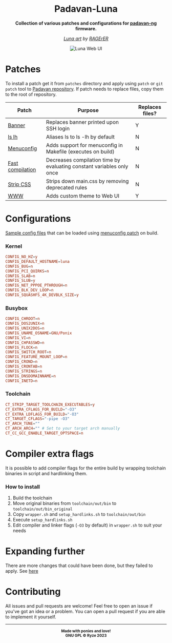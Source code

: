 <div align="center">

# Padavan-Luna

**Collection of various patches and configurations for [padavan-ng](https://gitlab.com/hadzhioglu/padavan-ng) firmware.**

*[Luna art](https://www.deviantart.com/ragerer/art/Princess-Luna-Smiling-Winky-Face-467319378) by [RAGErER](https://www.deviantart.com/ragerer)*

![Luna Web UI](media/luna_webui.gif)

</div>

# Patches
To install a patch get it from `patches` directory and apply using `patch` or `git patch` tool to [Padavan repository](https://gitlab.com/hadzhioglu/padavan-ng). If patch needs to replace files, copy them to the root of repository.

| Patch                                              | Purpose                                                               | Replaces files? |
|----------------------------------------------------|-----------------------------------------------------------------------|-----------------|
| [Banner](patches/banner.patch)                     | Replaces banner printed upon SSH login                                | Y               |
| [ls lh](patches/ls_lh.patch)                       | Aliases ls to ls -lh by default                                       | N               |
| [Menuconfig](patches/menuconfig.patch)             | Adds support for menuconfig in Makefile (executes on build)           | N               |
| [Fast compilation](patches/fast_compilation.patch) | Decreases compilation time by evaluating constant variables only once | N               |
| [Strip CSS](patches/strip_css.patch)               | Strips down main.css by removing deprecated rules                     | N               |
| [WWW](patches/www.patch)                           | Adds custom theme to Web UI                                           | Y               |

# Configurations
[Sample config files](configs) that can be loaded using [menuconfig patch](patches/menuconfig.patch) on build.

### Kernel
```toml
CONFIG_NO_HZ=y
CONFIG_DEFAULT_HOSTNAME=luna
CONFIG_BUG=n
CONFIG_PCI_QUIRKS=n
CONFIG_SLAB=n
CONFIG_SLUB=y
CONFIG_NET_PPPOE_PTHROUGH=n
CONFIG_BLK_DEV_LOOP=n
CONFIG_SQUASHFS_4K_DEVBLK_SIZE=y
```

### Busybox
```toml
CONFIG_CHROOT=n
CONFIG_DOS2UNIX=n
CONFIG_UNIX2DOS=n
CONFIG_UNAME_OSNAME=GNU/Ponix
CONFIG_VI=n
CONFIG_CHPASSWD=n
CONFIG_FLOCK=n
CONFIG_SWITCH_ROOT=n
CONFIG_FEATURE_MOUNT_LOOP=n
CONFIG_CROND=n
CONFIG_CRONTAB=n
CONFIG_STRINGS=n
CONFIG_DNSDOMAINNAME=n
CONFIG_INETD=n
```

### Toolchain
```toml
CT_STRIP_TARGET_TOOLCHAIN_EXECUTABLES=y
CT_EXTRA_CFLAGS_FOR_BUILD="-O3"
CT_EXTRA_LDFLAGS_FOR_BUILD="-O3"
CT_TARGET_CFLAGS="-pipe -O3"
CT_ARCH_TUNE=""
CT_ARCH_ARCH="" # Set to your target arch manually
CT_CC_GCC_ENABLE_TARGET_OPTSPACE=n
```

# Compiler extra flags
It is possible to add compiler flags for the entire build by wrapping toolchain binaries in script and hardlinking them.

### How to install
1. Build the toolchain
2. Move original binaries from `toolchain/out/bin` to `toolchain/out/bin_original`
3. Copy `wrapper.sh` and `setup_hardlinks.sh` to `toolchain/out/bin`
4. Execute `setup_hardlinks.sh`
5. Edit compiler and linker flags (`-O3` by default) in `wrapper.sh` to suit your needs

# Expanding further
There are more changes that could have been done, but they failed to apply.
See [here](FAILED_MODIFICATIONS.md)

# Contributing
All issues and pull requests are welcome! Feel free to open an issue if you've got an idea or a problem. You can open a pull request if you are able to implement it yourself.

---
<p align="center">
<sub><strong>
    Made with ponies and love!
    <br/>
    GNU GPL © Ryze 2023
</strong></sub>
</p>
